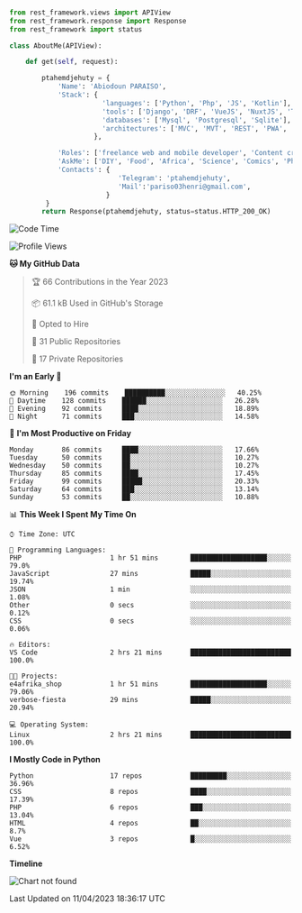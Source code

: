 ###
```python
from rest_framework.views import APIView
from rest_framework.response import Response
from rest_framework import status

class AboutMe(APIView):

    def get(self, request):

        ptahemdjehuty = {
            'Name': 'Abiodoun PARAISO',
            'Stack': {
                       'languages': ['Python', 'Php', 'JS', 'Kotlin'],
                       'tools': ['Django', 'DRF', 'VueJS', 'NuxtJS', 'Threejs' 'React', 'Kotlin', 'Electron'],
                       'databases': ['Mysql', 'Postgresql', 'Sqlite'],
                       'architectures': ['MVC', 'MVT', 'REST', 'PWA', 'SPA', 'MicroServices']
                     },

            'Roles': ['freelance web and mobile developer', 'Content creator', 'Teacher', 'Mentor'],
            'AskMe': ['DIY', 'Food', 'Africa', 'Science', 'Comics', 'Photography', 'Tech', 'Programming'],
            'Contacts': {
                           'Telegram': 'ptahemdjehuty',
                           'Mail':'pariso03henri@gmail.com',
                        }
         }
        return Response(ptahemdjehuty, status=status.HTTP_200_OK)

```                    

<!--START_SECTION:waka-->
![Code Time](http://img.shields.io/badge/Code%20Time-506%20hrs%2018%20mins-blue)

![Profile Views](http://img.shields.io/badge/Profile%20Views-1-blue)

**🐱 My GitHub Data** 

> 🏆 66 Contributions in the Year 2023
 > 
> 📦 61.1 kB Used in GitHub's Storage 
 > 
> 💼 Opted to Hire
 > 
> 📜 31 Public Repositories 
 > 
> 🔑 17 Private Repositories  
 > 
**I'm an Early 🐤** 

```text
🌞 Morning    196 commits    ██████████░░░░░░░░░░░░░░░   40.25% 
🌆 Daytime    128 commits    ██████░░░░░░░░░░░░░░░░░░░   26.28% 
🌃 Evening    92 commits     ████░░░░░░░░░░░░░░░░░░░░░   18.89% 
🌙 Night      71 commits     ███░░░░░░░░░░░░░░░░░░░░░░   14.58%

```
📅 **I'm Most Productive on Friday** 

```text
Monday       86 commits     ████░░░░░░░░░░░░░░░░░░░░░   17.66% 
Tuesday      50 commits     ██░░░░░░░░░░░░░░░░░░░░░░░   10.27% 
Wednesday    50 commits     ██░░░░░░░░░░░░░░░░░░░░░░░   10.27% 
Thursday     85 commits     ████░░░░░░░░░░░░░░░░░░░░░   17.45% 
Friday       99 commits     █████░░░░░░░░░░░░░░░░░░░░   20.33% 
Saturday     64 commits     ███░░░░░░░░░░░░░░░░░░░░░░   13.14% 
Sunday       53 commits     ██░░░░░░░░░░░░░░░░░░░░░░░   10.88%

```


📊 **This Week I Spent My Time On** 

```text
⌚︎ Time Zone: UTC

💬 Programming Languages: 
PHP                      1 hr 51 mins        ███████████████████░░░░░░   79.0% 
JavaScript               27 mins             █████░░░░░░░░░░░░░░░░░░░░   19.74% 
JSON                     1 min               ░░░░░░░░░░░░░░░░░░░░░░░░░   1.08% 
Other                    0 secs              ░░░░░░░░░░░░░░░░░░░░░░░░░   0.12% 
CSS                      0 secs              ░░░░░░░░░░░░░░░░░░░░░░░░░   0.06%

🔥 Editors: 
VS Code                  2 hrs 21 mins       █████████████████████████   100.0%

🐱‍💻 Projects: 
e4afrika_shop            1 hr 51 mins        ███████████████████░░░░░░   79.06% 
verbose-fiesta           29 mins             █████░░░░░░░░░░░░░░░░░░░░   20.94%

💻 Operating System: 
Linux                    2 hrs 21 mins       █████████████████████████   100.0%

```

**I Mostly Code in Python** 

```text
Python                   17 repos            █████████░░░░░░░░░░░░░░░░   36.96% 
CSS                      8 repos             ████░░░░░░░░░░░░░░░░░░░░░   17.39% 
PHP                      6 repos             ███░░░░░░░░░░░░░░░░░░░░░░   13.04% 
HTML                     4 repos             ██░░░░░░░░░░░░░░░░░░░░░░░   8.7% 
Vue                      3 repos             █░░░░░░░░░░░░░░░░░░░░░░░░   6.52%

```


**Timeline**

![Chart not found](https://raw.githubusercontent.com/ptahemdjehuty/ptahemdjehuty/main/charts/bar_graph.png) 


 Last Updated on 11/04/2023 18:36:17 UTC
<!--END_SECTION:waka-->
